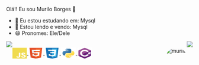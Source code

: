 Olá!! Eu sou Murilo Borges 👋


- 🔭 Eu estou estudando em: Mysql
- 🌱 Estou lendo e vendo: Mysql 
- 😄 Pronomes:  Ele/Dele


<div align="center">
  <a href="https://github.com/Murilo-L-Borges">
  <img height="180em" align="left" src="https://github-readme-stats.vercel.app/api?username=Murilo-L-Borges&show_icons=true&theme=algolia&include_all_commits=true&count_private=true"/>
  <img height="180em" align="right" src="https://github-readme-stats.vercel.app/api/top-langs/?username=Murilo-L-Borges&layout=compact&langs_count=7&theme=algolia"/>
</div>
<div style="display: inline_block"><br>
  <img align="center" alt="Rafa-Js" height="30" width="40" src="https://raw.githubusercontent.com/devicons/devicon/master/icons/javascript/javascript-plain.svg">
  <img align="center" alt="Rafa-HTML" height="30" width="40" src="https://raw.githubusercontent.com/devicons/devicon/master/icons/html5/html5-original.svg">
  <img align="center" alt="Rafa-CSS" height="30" width="40" src="https://raw.githubusercontent.com/devicons/devicon/master/icons/css3/css3-original.svg">
  <img align="center" alt="Rafa-Python" height="30" width="40" src="https://raw.githubusercontent.com/devicons/devicon/master/icons/python/python-original.svg">
  <img align="center" alt="Rafa-Csharp" height="30" width="40" src="https://raw.githubusercontent.com/devicons/devicon/master/icons/csharp/csharp-original.svg">
  <img align="right" alt="murilo" height="150" style="border-radius:50px;" src="https://encrypted-tbn0.gstatic.com/images?q=tbn:ANd9GcSepQ9QQ0PdyXWMWPRAo6VAGWyf-RBPORbMkA&usqp=CAU">
</div>
  
  ##

